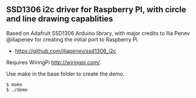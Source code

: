 SSD1306 i2c driver for Raspberry PI, with circle and line drawing capablities
-----------------------------------------------------------------------------

Based on Adafruit SSD1306 Arduino library, with major credits to Ilia Penev @iliapenev for creating the initial port to Raspberry Pi.  

* https://github.com/iliapenev/ssd1306_i2c

Requires WiringPi http://wiringpi.com/. 

Use make in the base folder to create the demo.

	$ make 
	$ ./demo

